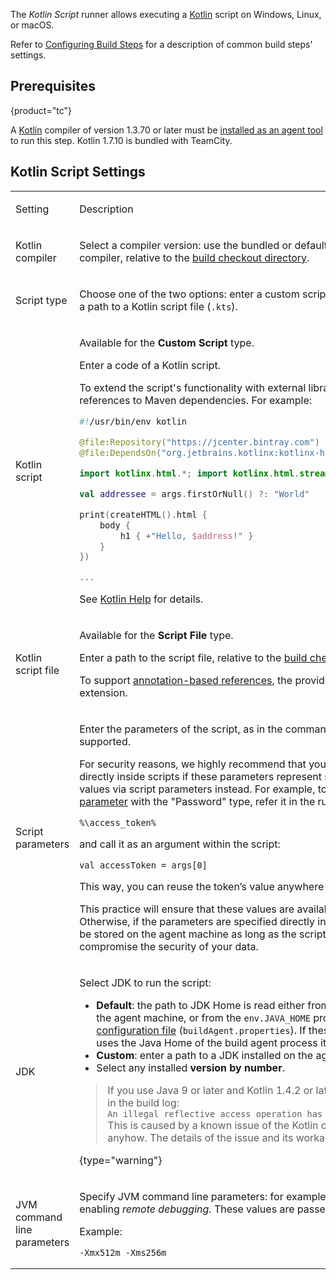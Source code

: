 [//]: # (title: Kotlin Script)
[//]: # (auxiliary-id: Kotlin Script)

The _Kotlin Script_ runner allows executing a [Kotlin](https://kotlinlang.org/) script on Windows, Linux, or macOS.

Refer to [Configuring Build Steps](configuring-build-steps.md) for a description of common build steps' settings.

## Prerequisites
{product="tc"}

A [Kotlin](https://kotlinlang.org/) compiler of version 1.3.70 or later must be [installed as an agent tool](installing-agent-tools.md) to run this step. Kotlin 1.7.10 is bundled with TeamCity.

## Kotlin Script Settings

<table>

<tr>

<td>

Setting

</td>

<td>

Description

</td>

</tr>

<tr>

<td>

Kotlin compiler

</td>

<td>

Select a compiler version: use the bundled or default version, or enter a custom path to the compiler, relative to the [build checkout directory](build-checkout-directory.md).

</td>

</tr>

<tr>

<td>

Script type

</td>

<td>

Choose one of the two options: enter a custom script body right inside the runner or specify a path to a Kotlin script file (`.kts`).

</td>

</tr>

<tr>

<td>

Kotlin script

</td>

<td id="custom-script" auxiliary-id="kotlin-custom-script">

Available for the __Custom Script__ type.

Enter a code of a Kotlin script.

To extend the script's functionality with external libraries, you can use annotation-based references to Maven dependencies. For example:

```Kotlin
#!/usr/bin/env kotlin

@file:Repository("https://jcenter.bintray.com")
@file:DependsOn("org.jetbrains.kotlinx:kotlinx-html-jvm:0.6.11")

import kotlinx.html.*; import kotlinx.html.stream.*; import kotlinx.html.attributes.*

val addressee = args.firstOrNull() ?: "World"

print(createHTML().html {
    body {
        h1 { +"Hello, $address!" }
    }
})

...

```

See [Kotlin Help](https://github.com/Kotlin/KEEP/blob/master/proposals/scripting-support.md#kotlin-main-kts) for details.

</td>

</tr>

<tr>

<td id="script-file" auxiliary-id="kotlin-script-file">

Kotlin script file

</td>

<td>

Available for the __Script File__ type.

Enter a path to the script file, relative to the [build checkout directory](build-checkout-directory.md).

To support [annotation-based references](#custom-script), the provided file must have the `.main.kts` extension.

</td>

</tr>

<tr>

<td>

Script parameters

</td>

<td>

Enter the parameters of the script, as in the command line. [Parameter references](configuring-build-parameters.md#parameter-reference) are supported.

For security reasons, we highly recommend that you avoid using parameter references directly inside scripts if these parameters represent secure values. You can pass such values via script parameters instead. For example, to pass a token value, [add a new build parameter](configuring-build-parameters.md) with the "Password" type, refer it in the runner’s _Script parameters_ field:

`%\access_token%`

and call it as an argument within the script:

`val accessToken = args[0]`

This way, you can reuse the token’s value anywhere in the script.

This practice will ensure that these values are available on the agent only during the build. Otherwise, if the parameters are specified directly inside the script, their resolved values will be stored on the agent machine as long as the script itself is stored, which might compromise the security of your data.

</td>

</tr>

<tr>

<td>

JDK

</td>

<td id="kotlin-java9-note" auxiliary-id="kotlin-java9-note">

Select JDK to run the script:
* __Default__: the path to JDK Home is read either from the `JAVA_HOME` environment variable on the agent machine, or from the `env.JAVA_HOME` property specified in the [build agent configuration file](configure-agent-installation.md) (`buildAgent.properties`). If these values are not specified, TeamCity uses the Java Home of the build agent process itself.
* __Custom__: enter a path to a JDK installed on the agent.
* Select any installed __version by number__.

>If you use Java 9 or later and Kotlin 1.4.2 or later, you might get the following warning in the build log:  
> `An illegal reflective access operation has occurred`  
> This is caused by a known issue of the Kotlin compiler and will not affect your build anyhow. The details of the issue and its workaround are described [here](https://youtrack.jetbrains.com/issue/TW-70604#focus=Comments-27-4763145.0-0).
>
{type="warning"}

</td>

</tr>

<tr>

<td>

JVM command line parameters

</td>

<td>

Specify JVM command line parameters: for example, _maximum heap size_ or parameters enabling _remote debugging_. These values are passed by the JVM used to run your build.

Example:

```Shell
-Xmx512m -Xms256m

```

</td>

</tr>

</table>